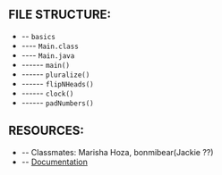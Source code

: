 <!-- Create a README at the root level of that repository, and include a listing of the files/methods contained within the repo. -->

## FILE STRUCTURE:
* -- `basics`
* ---- `Main.class`
* ---- `Main.java`
* ------ `main()`
* ------ `pluralize()`
* ------ `flipNHeads()`
* ------ `clock()`
* ------ `padNumbers()`

## RESOURCES:
* -- Classmates: Marisha Hoza, bonmibear(Jackie ??)
* -- [Documentation](https://www.geeksforgeeks.org/java-math-random-method-examples/)

